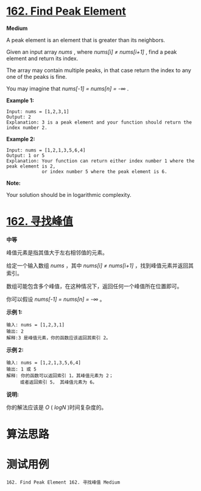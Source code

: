 # [162. Find Peak Element][enTitle]

**Medium**

A peak element is an element that is greater than its neighbors.

Given an input array  *nums* , where  *nums[i] ≠ nums[i+1]* , find a peak element and return its index.

The array may contain multiple peaks, in that case return the index to any one of the peaks is fine.

You may imagine that  *nums[-1] = nums[n] = -∞* .

**Example 1:** 

```
Input: nums = [1,2,3,1]
Output: 2
Explanation: 3 is a peak element and your function should return the index number 2.
```

**Example 2:** 

```
Input: nums = [1,2,1,3,5,6,4]
Output: 1 or 5 
Explanation: Your function can return either index number 1 where the peak element is 2, 
             or index number 5 where the peak element is 6.

```

**Note:** 

Your solution should be in logarithmic complexity.


# [162. 寻找峰值][cnTitle]

**中等**

峰值元素是指其值大于左右相邻值的元素。

给定一个输入数组  *nums* ，其中  *nums[i] ≠ nums[i+1]* ，找到峰值元素并返回其索引。

数组可能包含多个峰值，在这种情况下，返回任何一个峰值所在位置即可。

你可以假设  *nums[-1] = nums[n] = -∞* 。

**示例 1:** 

```
输入: nums = [1,2,3,1]
输出: 2
解释:3 是峰值元素，你的函数应该返回其索引 2。
```

**示例 2:** 

```
输入: nums = [1,2,1,3,5,6,4]
输出: 1 或 5 
解释: 你的函数可以返回索引 1，其峰值元素为 2；
     或者返回索引 5， 其峰值元素为 6。

```

**说明:** 

你的解法应该是  *O* ( *logN* )时间复杂度的。




# 算法思路

# 测试用例
```
162. Find Peak Element 162. 寻找峰值 Medium
```

[enTitle]: https://leetcode.com/problems/find-peak-element/
[cnTitle]: https://leetcode-cn.com/problems/find-peak-element/
